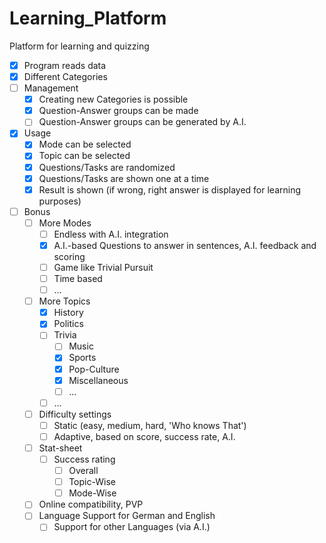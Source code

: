 # Learning_Platform

Platform for learning and quizzing

- [x] Program reads data
- [x] Different Categories
- [ ] Management
  - [x] Creating new Categories is possible
  - [x] Question-Answer groups can be made
  - [ ] Question-Answer groups can be generated by A.I.
- [x] Usage
  - [x] Mode can be selected
  - [x] Topic can be selected
  - [x] Questions/Tasks are randomized
  - [x] Questions/Tasks are shown one at a time
  - [x] Result is shown (if wrong, right answer is displayed for learning purposes)
- [ ] Bonus
  - [ ] More Modes
    - [ ] Endless with A.I. integration
    - [x] A.I.-based Questions to answer in sentences, A.I. feedback and scoring
    - [ ] Game like Trivial Pursuit
    - [ ] Time based
    - [ ] ...
  - [ ] More Topics
    - [x] History
    - [x] Politics
    - [ ] Trivia
      - [ ] Music
      - [x] Sports
      - [x] Pop-Culture
      - [x] Miscellaneous
      - [ ] ...
    - [ ] ...
  - [ ] Difficulty settings
    - [ ] Static (easy, medium, hard, 'Who knows That')
    - [ ] Adaptive, based on score, success rate, A.I.
  - [ ] Stat-sheet
    - [ ] Success rating
      - [ ] Overall
      - [ ] Topic-Wise
      - [ ] Mode-Wise
  - [ ] Online compatibility, PVP
  - [ ] Language Support for German and English
    - [ ] Support for other Languages (via A.I.)
